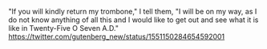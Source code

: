 "If you will kindly return my trombone," I tell them, "I will be on my way, as I do not know anything of all this and I would like to get out and see what it is like in Twenty-Five O Seven A.D." https://twitter.com/gutenberg_new/status/1551150284654592001